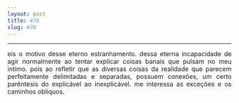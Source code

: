 ```yaml
---
layout: post
title: #76
slug: #76
---
```

---
<p class="description" style="text-align: justify;">
eis o motivo desse eterno estranhamento. dessa eterna incapacidade de agir  normalmente ao tentar explicar coisas banais que pulsam no meu intimo. pois ao refletir que as diversas  coisas da realidade que parecem perfeitamente delimitadas e separadas, possuem conexões, um certo parêntesis do explicável ao inexplicável. me interessa as exceções e os caminhos obliquos. 

